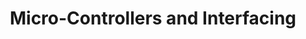 ---
title: Micro-Controllers and Interfacing

# Optional external URL for project (replaces project detail page).
external_link: https://youtu.be/OSB1328Fbqw

image:
  caption: Photo by rawpixel on Unsplash
  focal_point: Smart

---